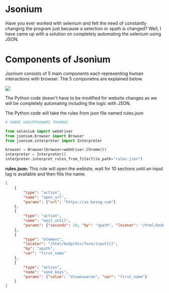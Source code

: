 # Jsonium
Have you ever worked with selenium and felt the need of constantly changing the program just because a selection or xpath is changed? Well, I have came up with a solution on completely automating the selenium using JSON.

# Components of Jsonium
Jsonium consists of 5 main components each representing human interactions with browser. The 5 componetns are explained below.

![](https://i.imgur.com/JPt1ceD.png)


The Python code doesn't have to be modified for website changes as we will be completely automating including the logic with JSON. 

The Python code will take the rules from json file named rules.json
```python
# SWAMI KARUPPASWAMI THUNNAI

from selenium import webdriver
from jsonium.browser import Browser
from jsonium.interpreter import Interpreter

browser = Browser(browser=webdriver.Chrome())
interpreter = Interpreter()
interpreter.interpret_rules_from_file(file_path="rules.json")
````


**rules.json:** This rule will open the webiste, wait for 10 sections until an input tag is available and then fills the name.
```json
[
    {
        "type": "action",
        "name": "open_url",
        "params": {"url": "https://ai-being.com"}
    },
    {
        "type": "action",
        "name": "wait_until",
        "params": {"seconds": 10, "by": "xpath", "locater": "/html/body/div/form/input[1]"}
    },
    {
        "type": "element",
        "locater": "/html/body/div/form/input[1]",
        "by": "xpath",
        "var": "first_name"
    },
    {
        "type": "action",
        "name": "send_keys",
        "params": {"value": "Visweswaran", "var": "first_name"}
    }
]
```
